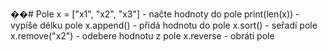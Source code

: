 ��#   P o l e 
x = ["x1", "x2", "x3"] - načte hodnoty do pole
 print(len(x)) - vypíše délku pole
x.append() - přidá hodnotu do pole
x.sort() - seřadí pole
x.remove("x2") - odebere hodnotu z pole
x.reverse - obrátí pole

